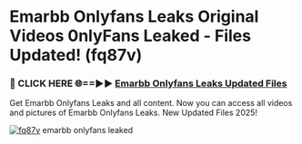 # Emarbb Onlyfans Leaks Original Videos 0nlyFans Leaked - Files Updated! (fq87v)

<h3>🔴 CLICK HERE 🌐==►► <a href="https://tinyurl.com/2wckxsce" rel="nofollow">Emarbb Onlyfans Leaks Updated Files</a></h3>

Get Emarbb Onlyfans Leaks and all content. Now you can access all videos and pictures of Emarbb Onlyfans Leaks. New Updated Files 2025!

[![fq87v](https://i.imgur.com/AFduVYN.gif)](https://tinyurl.com/2wckxsce)
emarbb onlyfans leaked